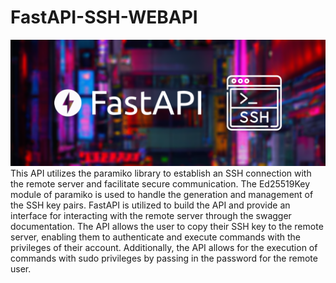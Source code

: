 # FastAPI-SSH-WEBAPI
<center><img src="logo-api.png"></center>
This API utilizes the paramiko library to establish an SSH connection with the remote server and facilitate secure communication. The Ed25519Key module of paramiko is used to handle the generation and management of the SSH key pairs. FastAPI is utilized to build the API and provide an interface for interacting with the remote server through the swagger documentation. The API allows the user to copy their SSH key to the remote server, enabling them to authenticate and execute commands with the privileges of their account. Additionally, the API allows for the execution of commands with sudo privileges by passing in the password for the remote user.

